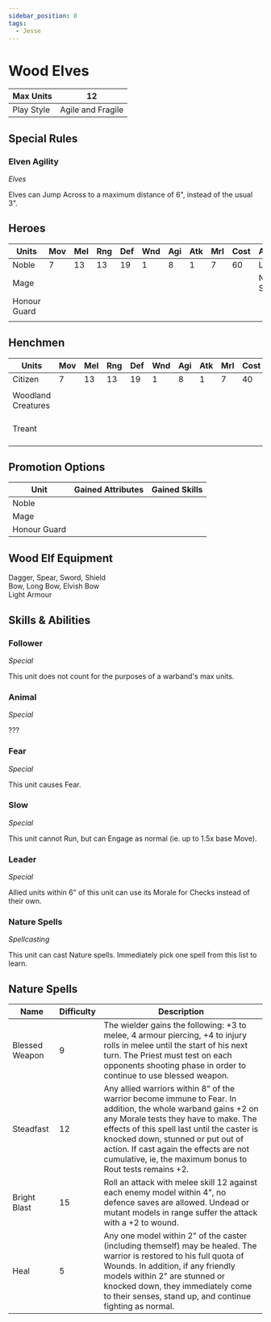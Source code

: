```yaml
---
sidebar_position: 8
tags:
  - Jesse
---
```

# Wood Elves

| Max Units  | 12                |
| ---------- | ----------------- |
| Play Style | Agile and Fragile |
## Special Rules

### Elven Agility
*Elves*

Elves can Jump Across to a maximum distance of 6", instead of the usual 3".

## Heroes
| Units        | Mov | Mel | Rng | Def | Wnd | Agi | Atk | Mrl | Cost | Abilities     | Cap |
| ------------ | --- | --- | --- | --- | --- | --- | --- | --- | ---- | ------------- | --- |
| Noble        | 7   | 13  | 13  | 19  | 1   | 8   | 1   | 7   | 60   | Leader        | 1   |
| Mage         |     |     |     |     |     |     |     |     |      | Nature Spells | 1   |
| Honour Guard |     |     |     |     |     |     |     |     |      |               | -   |
|              |     |     |     |     |     |     |     |     |      |               |     |


## Henchmen
| Units              | Mov | Mel | Rng | Def | Wnd | Agi | Atk | Mrl | Cost | Abilities              | Cap |
| ------------------ | --- | --- | --- | --- | --- | --- | --- | --- | ---- | ---------------------- | --- |
| Citizen            | 7   | 13  | 13  | 19  | 1   | 8   | 1   | 7   | 40   |                        | -   |
|                    |     |     |     |     |     |     |     |     |      |                        |     |
| Woodland Creatures |     |     |     |     |     |     |     |     |      | Follower, Animal       | 3   |
| Treant             |     |     |     |     |     |     |     |     |      | Fear, 2 Piercing, Slow | 1   |


## Promotion Options

| Unit         | Gained Attributes | Gained Skills |
| ------------ | ----------------- | ------------- |
| Noble        |                   |               |
| Mage         |                   |               |
| Honour Guard |                   |               |


## Wood Elf Equipment

<div name='melee-weapons'>
Dagger, Spear, Sword, Shield
</div>
<div name='ranged-weapons'>
Bow, Long Bow, Elvish Bow
</div>
<div name='armour'>
Light Armour
</div>


## Skills & Abilities 
### Follower
*Special*

This unit does not count for the purposes of a warband's max units.

### Animal
*Special*

???

### Fear
*Special*

This unit causes Fear.

### Slow
*Special*

This unit cannot Run, but can Engage as normal (ie. up to 1.5x base Move).
### Leader
*Special*

Allied units within 6" of this unit can use its Morale for Checks instead of their own.
### Nature Spells
*Spellcasting*

This unit can cast Nature spells. Immediately pick one spell from this list to learn.

## Nature Spells

| Name           | Difficulty | Description                                                                                                                                                                                                                                                                                                                                     |
| -------------- | ---------- | ----------------------------------------------------------------------------------------------------------------------------------------------------------------------------------------------------------------------------------------------------------------------------------------------------------------------------------------------- |
| Blessed Weapon | 9          | The wielder gains the following: +3 to melee, 4 armour piercing, +4 to injury rolls in melee until the start of his next turn. The Priest must test on each opponents shooting phase in order to continue to use blessed weapon.                                                                                                                |
| Steadfast      | 12         | Any allied warriors within 8" of the warrior become immune to Fear. In addition, the whole warband gains +2 on any Morale tests they have to make. The effects of this spell last until the caster is knocked down, stunned or put out of action. If cast again the effects are not cumulative, ie, the maximum bonus to Rout tests remains +2. |
| Bright Blast   | 15         | Roll an attack with melee skill 12 against each enemy model within 4", no defence saves are allowed. Undead or mutant models in range suffer the attack with a +2 to wound.                                                                                                                                                                     |
| Heal           | 5          | Any one model within 2" of the caster (including themself) may be healed. The warrior is restored to his full quota of Wounds. In addition, if any friendly models within 2" are stunned or knocked down, they immediately come to their senses, stand up, and continue fighting as normal.                                                     |
